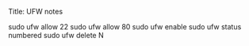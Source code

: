 Title: UFW notes

sudo ufw allow 22
sudo ufw allow 80
sudo ufw enable
sudo ufw status numbered
sudo ufw delete N

